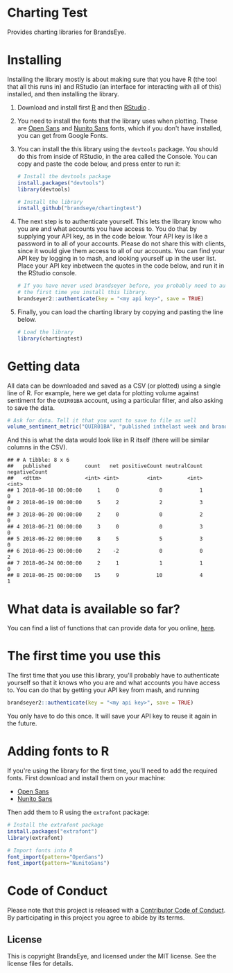 
<!-- README.md is generated from README.Rmd. Please edit that file -->
Charting Test
=============

Provides charting libraries for BrandsEye.

Installing
==========

Installing the library mostly is about making sure that you have R (the tool that all this runs in) and RStudio (an interface for interacting with all of this) installed, and then installing the library.

1.  Download and install first [R](https://cran.rstudio.com/) and then [RStudio](https://www.rstudio.com/products/rstudio/download/) .

2.  You need to install the fonts that the library uses when plotting. These are [Open Sans](https://fonts.google.com/specimen/Open+Sans) and [Nunito Sans](https://fonts.google.com/specimen/Nunito+Sans) fonts, which if you don't have installed, you can get from Google Fonts.

3.  You can install the this library using the `devtools` package. You should do this from inside of RStudio, in the area called the Console. You can copy and paste the code below, and press enter to run it:

    ``` r
    # Install the devtools package
    install.packages("devtools")
    library(devtools)

    # Install the library
    install_github("brandseye/chartingtest")
    ```

4.  The next step is to authenticate yourself. This lets the library know who you are and what accounts you have access to. You do that by supplying your API key, as in the code below. Your API key is like a password in to all of your accounts. Please do not share this with clients, since it would give them access to all of our accounts. You can find your API key by logging in to mash, and looking yourself up in the user list. Place your API key inbetween the quotes in the code below, and run it in the RStudio console.

    ``` r
    # If you have never used brandseyer before, you probably need to authenticate
    # the first time you install this library. 
    brandseyer2::authenticate(key = "<my api key>", save = TRUE)
    ```

5.  Finally, you can load the charting library by copying and pasting the line below.

    ``` r
    # Load the library
    library(chartingtest)
    ```

Getting data
============

All data can be downloaded and saved as a CSV (or plotted) using a single line of R. For example, here we get data for plotting volume against sentiment for the `QUIR01BA` account, using a particular filter, and also asking to save the data.

``` r
# Ask for data. Tell it that you want to save to file as well
volume_sentiment_metric("QUIR01BA", "published inthelast week and brand isorchildof 10006", save = TRUE)
```

And this is what the data would look like in R itself (there will be similar columns in the CSV).

    ## # A tibble: 8 x 6
    ##   published           count   net positiveCount neutralCount negativeCount
    ##   <dttm>              <int> <int>         <int>        <int>         <int>
    ## 1 2018-06-18 00:00:00     1     0             0            1             0
    ## 2 2018-06-19 00:00:00     5     2             2            3             0
    ## 3 2018-06-20 00:00:00     2     0             0            2             0
    ## 4 2018-06-21 00:00:00     3     0             0            3             0
    ## 5 2018-06-22 00:00:00     8     5             5            3             0
    ## 6 2018-06-23 00:00:00     2    -2             0            0             2
    ## 7 2018-06-24 00:00:00     2     1             1            1             0
    ## 8 2018-06-25 00:00:00    15     9            10            4             1

What data is available so far?
==============================

You can find a list of functions that can provide data for you online, [here](reference/index.html).

The first time you use this
===========================

The first time that you use this library, you'll probably have to authenticate yourself so that it knows who you are and what accounts you have access to. You can do that by getting your API key from mash, and running

``` r
brandseyer2::authenticate(key = "<my api key>", save = TRUE)
```

You only have to do this once. It will save your API key to reuse it again in the future.

Adding fonts to R
=================

If you're using the library for the first time, you'll need to add the required fonts. First download and install them on your machine:

-   [Open Sans](https://fonts.google.com/specimen/Open+Sans)
-   [Nunito Sans](https://fonts.google.com/specimen/Nunito+Sans)

Then add them to R using the `extrafont` package:

``` r
# Install the extrafont package
install.packages("extrafont")
library(extrafont)

# Import fonts into R
font_import(pattern="OpenSans")
font_import(pattern="NunitoSans")
```

Code of Conduct
===============

Please note that this project is released with a [Contributor Code of Conduct](CODE_OF_CONDUCT.md). By participating in this project you agree to abide by its terms.

License
-------

This is copyright BrandsEye, and licensed under the MIT license. See the license files for details.
